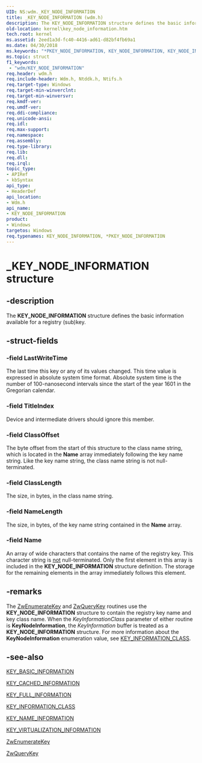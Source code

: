 ```yaml
---
UID: NS:wdm._KEY_NODE_INFORMATION
title: _KEY_NODE_INFORMATION (wdm.h)
description: The KEY_NODE_INFORMATION structure defines the basic information available for a registry (sub)key.
old-location: kernel\key_node_information.htm
tech.root: kernel
ms.assetid: 2eed1a3d-fc40-4416-ad61-d82bf4fb69a1
ms.date: 04/30/2018
ms.keywords: "*PKEY_NODE_INFORMATION, KEY_NODE_INFORMATION, KEY_NODE_INFORMATION structure [Kernel-Mode Driver Architecture], PKEY_NODE_INFORMATION, PKEY_NODE_INFORMATION structure pointer [Kernel-Mode Driver Architecture], _KEY_NODE_INFORMATION, kernel.key_node_information, kstruct_c_a41bb6c8-4e12-4aac-94cf-a24d32727c5e.xml, wdm/KEY_NODE_INFORMATION, wdm/PKEY_NODE_INFORMATION"
ms.topic: struct
f1_keywords:
 - "wdm/KEY_NODE_INFORMATION"
req.header: wdm.h
req.include-header: Wdm.h, Ntddk.h, Ntifs.h
req.target-type: Windows
req.target-min-winverclnt: 
req.target-min-winversvr: 
req.kmdf-ver: 
req.umdf-ver: 
req.ddi-compliance: 
req.unicode-ansi: 
req.idl: 
req.max-support: 
req.namespace: 
req.assembly: 
req.type-library: 
req.lib: 
req.dll: 
req.irql: 
topic_type:
- APIRef
- kbSyntax
api_type:
- HeaderDef
api_location:
- Wdm.h
api_name:
- KEY_NODE_INFORMATION
product:
- Windows
targetos: Windows
req.typenames: KEY_NODE_INFORMATION, *PKEY_NODE_INFORMATION
---
```


# _KEY_NODE_INFORMATION structure


## -description


The <b>KEY_NODE_INFORMATION</b> structure defines the basic information available for a registry (sub)key.


## -struct-fields




### -field LastWriteTime

The last time this key or any of its values changed. This time value is expressed in absolute system time format. Absolute system time is the number of 100-nanosecond intervals since the start of the year 1601 in the Gregorian calendar.


### -field TitleIndex

Device and intermediate drivers should ignore this member.


### -field ClassOffset

The byte offset from the start of this structure to the class name string, which is located in the <b>Name</b> array immediately following the key name string. Like the key name string, the class name string is not null-terminated.


### -field ClassLength

The size, in bytes, in the class name string.


### -field NameLength

The size, in bytes, of the key name string contained in the <b>Name</b> array.


### -field Name

An array of wide characters that contains the name of the registry key. This character string is <u>not</u> null-terminated. Only the first element in this array is included in the <b>KEY_NODE_INFORMATION</b> structure definition. The storage for the remaining elements in the array immediately follows this element.


## -remarks



The <a href="https://docs.microsoft.com/windows-hardware/drivers/ddi/content/wdm/nf-wdm-zwenumeratekey">ZwEnumerateKey</a> and <a href="https://docs.microsoft.com/windows-hardware/drivers/ddi/content/wdm/nf-wdm-zwquerykey">ZwQueryKey</a> routines use the <b>KEY_NODE_INFORMATION</b> structure to contain the registry key name and key class name. When the <i>KeyInformationClass</i> parameter of either routine is <b>KeyNodeInformation</b>, the <i>KeyInformation</i> buffer is treated as a <b>KEY_NODE_INFORMATION</b> structure. For more information about the <b>KeyNodeInformation</b> enumeration value, see <a href="https://docs.microsoft.com/windows-hardware/drivers/ddi/content/wdm/ne-wdm-_key_information_class">KEY_INFORMATION_CLASS</a>.




## -see-also




<a href="https://docs.microsoft.com/windows-hardware/drivers/ddi/content/wdm/ns-wdm-_key_basic_information">KEY_BASIC_INFORMATION</a>



<a href="https://docs.microsoft.com/windows-hardware/drivers/ddi/content/ntddk/ns-ntddk-_key_cached_information">KEY_CACHED_INFORMATION</a>



<a href="https://docs.microsoft.com/windows-hardware/drivers/ddi/content/wdm/ns-wdm-_key_full_information">KEY_FULL_INFORMATION</a>



<a href="https://docs.microsoft.com/windows-hardware/drivers/ddi/content/wdm/ne-wdm-_key_information_class">KEY_INFORMATION_CLASS</a>



<a href="https://docs.microsoft.com/windows-hardware/drivers/ddi/content/ntddk/ns-ntddk-_key_name_information">KEY_NAME_INFORMATION</a>



<a href="https://docs.microsoft.com/windows-hardware/drivers/ddi/content/ntddk/ns-ntddk-_key_virtualization_information">KEY_VIRTUALIZATION_INFORMATION</a>



<a href="https://docs.microsoft.com/windows-hardware/drivers/ddi/content/wdm/nf-wdm-zwenumeratekey">ZwEnumerateKey</a>



<a href="https://docs.microsoft.com/windows-hardware/drivers/ddi/content/wdm/nf-wdm-zwquerykey">ZwQueryKey</a>
 

 

